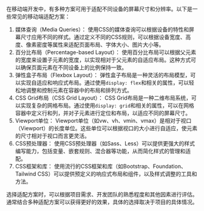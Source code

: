 在移动端开发中，有多种方案可用于适配不同设备的屏幕尺寸和分辨率。以下是一些常见的移动端适配方案：

1. 媒体查询（Media Queries）：
   使用CSS的媒体查询可以根据设备的特性和屏幕尺寸应用不同的样式。通过定义不同的CSS规则，可以根据设备宽度、高度、像素密度等属性来适配页面布局、字体大小、图片大小等。
2. 百分比布局（Percentage-based Layout）：
   使用百分比布局可以根据父元素的宽度来设置子元素的宽度，以实现相对于父元素的自适应布局。这种方式可以确保页面元素在不同设备上的比例保持一致。
3. 弹性盒子布局（Flexbox Layout）：
   弹性盒子布局是一种灵活的布局模型，可以实现自适应和响应式布局。通过使用`display: flex`和相关的属性，可以轻松地调整和控制元素在容器中的布局和排列方式。
4. CSS Grid布局（CSS Grid Layout）：
   CSS Grid布局是一种二维布局系统，可以实现复杂的网格布局。通过使用`display: grid`和相关的属性，可以在网格容器中定义行和列，并对子元素进行定位和布局，以适应不同的屏幕尺寸。
5. Viewport单位：
   Viewport单位（如vw、vh、vmin、vmax）是相对于视口（Viewport）的长度单位。这些单位可以根据视口的大小进行自适应，使元素的尺寸相对于视口而言更灵活。
6. CSS预处理器：
   使用CSS预处理器（如Sass、Less）可以提供更强大的样式编写能力，包括变量、嵌套规则、混合器等功能，从而简化样式的管理和适配。
7. CSS框架和库：
   使用流行的CSS框架和库（如Bootstrap、Foundation、Tailwind CSS）可以提供预定义的响应式布局和组件，以及样式调整的工具和方法。

选择适配方案时，可以根据项目需求、开发团队的熟悉程度和其他因素进行评估。通常结合多种适配方案可以获得更好的效果，具体的选择取决于项目的具体情况。